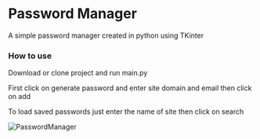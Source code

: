 # Password Manager

A simple password manager created in python using TKinter

### **How to use**
Download or clone project and run main.py

First click on generate password and enter site domain and email then click on add

To load saved passwords just enter the name of site then click on search

![PasswordManager](https://github.com/mohaAmiri/PasswordManager/assets/111754905/a9d8b1f2-cf05-4c2f-96fe-51f4e05b74eb)
